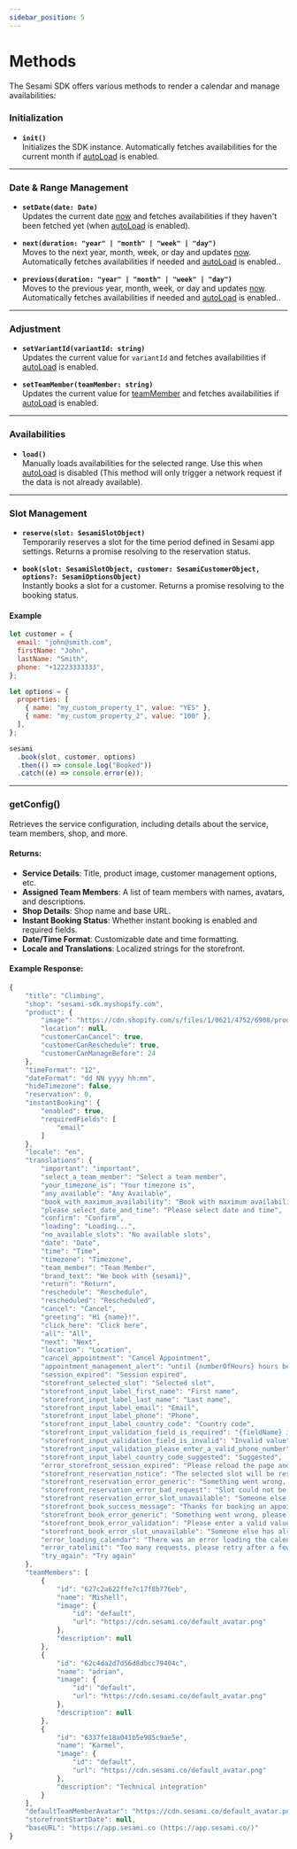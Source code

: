 ```yaml
---
sidebar_position: 5
---
```


# Methods

The Sesami SDK offers various methods to render a calendar and manage availabilities:

### **Initialization**

- **`init()`**  
  Initializes the SDK instance. Automatically fetches availabilities for the current month if [autoLoad](../data-structure/#sesamidayobject) is enabled.

---

### **Date & Range Management**

- **`setDate(date: Date)`**  
  Updates the current date [now](../data-structure/#sesamidayobject) and fetches availabilities if they haven't been fetched yet (when [autoLoad](../data-structure/#sesamidayobject) is enabled).

- **`next(duration: "year" | "month" | "week" | "day")`**  
  Moves to the next year, month, week, or day and updates [now](../data-structure/#sesamidayobject). Automatically fetches availabilities if needed and [autoLoad](../data-structure/#sesamidayobject) is enabled..

- **`previous(duration: "year" | "month" | "week" | "day")`**  
  Moves to the previous year, month, week, or day and updates [now](../data-structure/#sesamidayobject). Automatically fetches availabilities if needed and [autoLoad](../data-structure/#sesamidayobject) is enabled..

---

### **Adjustment**

- **`setVariantId(variantId: string)`**  
  Updates the current value for `variantId` and fetches availabilities if [autoLoad](../data-structure/#sesamidayobject) is enabled.

- **`setTeamMember(teamMember: string)`**  
  Updates the current value for [teamMember](../data-structure/#sesamidayobject) and fetches availabilities if [autoLoad](../data-structure/#sesamidayobject) is enabled.

---

### **Availabilities**

- **`load()`**  
  Manually loads availabilities for the selected range. Use this when [autoLoad](../data-structure/#sesamidayobject) is disabled (This method will only trigger a network request if the data is not already available).

---

### **Slot Management**

- **`reserve(slot: SesamiSlotObject)`**  
  Temporarily reserves a slot for the time period defined in Sesami app settings. Returns a promise resolving to the reservation status.

- **`book(slot: SesamiSlotObject, customer: SesamiCustomerObject, options?: SesamiOptionsObject)`**  
  Instantly books a slot for a customer. Returns a promise resolving to the booking status.

#### **Example**

```js
let customer = {
  email: "john@smith.com",
  firstName: "John",
  lastName: "Smith",
  phone: "+12223333333",
};

let options = {
  properties: [
    { name: "my_custom_property_1", value: "YES" },
    { name: "my_custom_property_2", value: "100" },
  ],
};

sesami
  .book(slot, customer, options)
  .then(() => console.log("Booked"))
  .catch((e) => console.error(e));
```

---

### **getConfig()**

Retrieves the service configuration, including details about the service, team members, shop, and more.

#### **Returns:**

- **Service Details**: Title, product image, customer management options, etc.
- **Assigned Team Members**: A list of team members with names, avatars, and descriptions.
- **Shop Details**: Shop name and base URL.
- **Instant Booking Status**: Whether instant booking is enabled and required fields.
- **Date/Time Format**: Customizable date and time formatting.
- **Locale and Translations**: Localized strings for the storefront.

#### **Example Response:**

```js
{
    "title": "Climbing",
    "shop": "sesami-sdk.myshopify.com",
    "product": {
        "image": "https://cdn.shopify.com/s/files/1/0621/4752/6908/products/athletic-woman-climbing-on-overhanging-cliff-rock-with-sunset-sky-picture-id1179235120.jpg?v=1661382680",
        "location": null,
        "customerCanCancel": true,
        "customerCanReschedule": true,
        "customerCanManageBefore": 24
    },
    "timeFormat": "12",
    "dateFormat": "dd NN yyyy hh:mm",
    "hideTimezone": false,
    "reservation": 0,
    "instantBooking": {
        "enabled": true,
        "requiredFields": [
            "email"
        ]
    },
    "locale": "en",
    "translations": {
        "important": "important",
        "select_a_team_member": "Select a team member",
        "your_timezone_is": "Your timezone is",
        "any_available": "Any Available",
        "book_with_maximum_availability": "Book with maximum availability",
        "please_select_date_and_time": "Please select date and time",
        "confirm": "Confirm",
        "loading": "Loading...",
        "no_available_slots": "No available slots",
        "date": "Date",
        "time": "Time",
        "timezone": "Timezone",
        "team_member": "Team Member",
        "brand_text": "We book with {sesami}",
        "return": "Return",
        "reschedule": "Reschedule",
        "rescheduled": "Rescheduled",
        "cancel": "Cancel",
        "greeting": "Hi {name}!",
        "click_here": "Click here",
        "all": "All",
        "next": "Next",
        "location": "Location",
        "cancel_appointment": "Cancel Appointment",
        "appointment_management_alert": "until {numberOfHours} hours before the appointment starts: {formattedDateAndTime}",
        "session_expired": "Session expired",
        "storefront_selected_slot": "Selected slot",
        "storefront_input_label_first_name": "First name",
        "storefront_input_label_last_name": "Last name",
        "storefront_input_label_email": "Email",
        "storefront_input_label_phone": "Phone",
        "storefront_input_label_country_code": "Country code",
        "storefront_input_validation_field_is_required": "{fieldName} is required",
        "storefront_input_validation_field_is_invalid": "Invalid value",
        "storefront_input_validation_please_enter_a_valid_phone_number": "Please enter a valid phone number",
        "storefront_input_label_country_code_suggested": "Suggested",
        "error_storefront_session_expired": "Please reload the page and try again.",
        "storefront_reservation_notice": "The selected slot will be reserved for {reservationPeriod} minutes",
        "storefront_reservation_error_generic": "Something went wrong, please reload the page and try again.",
        "storefront_reservation_error_bad_request": "Slot could not be reserved, please try again.",
        "storefront_reservation_error_slot_unavailable": "Someone else has already booked this time, please select another time.",
        "storefront_book_success_message": "Thanks for booking an appointment with us, You can now close this window",
        "storefront_book_error_generic": "Something went wrong, please reload the page and try again.",
        "storefront_book_error_validation": "Please enter a valid value for highlighted field(s)",
        "storefront_book_error_slot_unavailable": "Someone else has already booked this time, please select another time.",
        "error_loading_calendar": "There was an error loading the calendar",
        "error_ratelimit": "Too many requests, please retry after a few minutes.",
        "try_again": "Try again"
    },
    "teamMembers": [
        {
            "id": "627c2a622ffe7c17f8b776eb",
            "name": "Mishell",
            "image": {
                "id": "default",
                "url": "https://cdn.sesami.co/default_avatar.png"
            },
            "description": null
        },
        {
            "id": "62c4da2d7d56d8dbcc79404c",
            "name": "adrian",
            "image": {
                "id": "default",
                "url": "https://cdn.sesami.co/default_avatar.png"
            },
            "description": null
        },
        {
            "id": "6337fe18a041b5e985c9ae5e",
            "name": "Karmel",
            "image": {
                "id": "default",
                "url": "https://cdn.sesami.co/default_avatar.png"
            },
            "description": "Technical integration"
        }
    ],
    "defaultTeamMemberAvatar": "https://cdn.sesami.co/default_avatar.png",
    "storefrontStartDate": null,
    "baseURL": "https://app.sesami.co (https://app.sesami.co/)"
}
```
